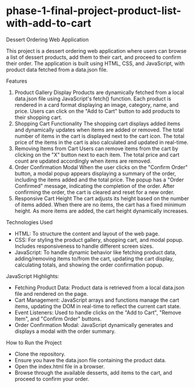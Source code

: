 # phase-1-final-project-product-list-with-add-to-cart

Dessert Ordering Web Application

This project is a dessert ordering web application where users can browse a list of dessert products, add them to their cart, and proceed to confirm their order. The application is built using HTML, CSS, and JavaScript, with product data fetched from a data.json file.

Features

1. Product Gallery Display
Products are dynamically fetched from a local data.json file using JavaScript's fetch() function.
Each product is rendered in a card format displaying an image, category, name, and price.
Users can click on the "Add to Cart" button to add products to their shopping cart.
2. Shopping Cart Functionality
The shopping cart displays added items and dynamically updates when items are added or removed.
The total number of items in the cart is displayed next to the cart icon.
The total price of the items in the cart is also calculated and updated in real-time.
3. Removing Items from Cart
Users can remove items from the cart by clicking on the "X" button next to each item.
The total price and cart count are updated accordingly when items are removed.
4. Order Confirmation Modal
When the user clicks on the "Confirm Order" button, a modal popup appears displaying a summary of the order, including the items added and the total price.
The popup has a "Order Confirmed" message, indicating the completion of the order.
After confirming the order, the cart is cleared and reset for a new order.
5. Responsive Cart Height
The cart adjusts its height based on the number of items added. When there are no items, the cart has a fixed minimum height. As more items are added, the cart height dynamically increases.

Technologies Used
- HTML: To structure the content and layout of the web page.
- CSS: For styling the product gallery, shopping cart, and modal popup. Includes responsiveness to handle different screen sizes.
- JavaScript: To handle dynamic behavior like fetching product data, adding/removing items to/from the cart, updating the cart display, calculating totals, and showing the order confirmation popup.

JavaScript Highlights:
- Fetching Product Data: Product data is retrieved from a local data.json file and rendered on the page.
- Cart Management: JavaScript arrays and functions manage the cart items, updating the DOM in real-time to reflect the current cart state.
- Event Listeners: Used to handle clicks on the "Add to Cart", "Remove Item", and "Confirm Order" buttons.
- Order Confirmation Modal: JavaScript dynamically generates and displays a modal with the order summary.

How to Run the Project
- Clone the repository.
- Ensure you have the data.json file containing the product data.
- Open the index.html file in a browser.
- Browse through the available desserts, add items to the cart, and proceed to confirm your order.
